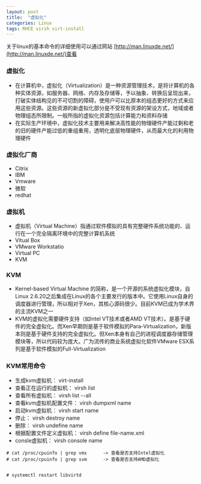 ```yaml
---
layout: post
title:  "虚拟化"
categories: Linux
tags: RHCE virsh virt-install
---
```


关于linux的基本命令的详细使用可以通过网站 [http://man.linuxde.net/](http://man.linuxde.net/)查看


### 虚拟化
*    在计算机中，虚拟化（Virtualization）是一种资源管理技术，是将计算机的各种实体资源，如服务器、网络、内存及存储等，予以抽象、转换后呈现出来，打破实体结构见的不可切割的障碍，使用户可以比原本的组态更好的方式来应用这些资源。这些资源的新虚拟化部分是不受现有资源的架设方式，地域或者物理组态所限制。一般所指的虚拟化资源包括计算能力和资料存储
*    在实际生产环境中，虚拟化技术主要用来解决高性能的物理硬件产能过剩和老的旧的硬件产能过低的重组重用，透明化底层物理硬件，从而最大化的利用物理硬件

### 虚拟化厂商

*    Citrix
*    IBM
*    Vmware
*    微软
*    redhat

### 虚拟机

*    虚拟机（Virtual Machine）指通过软件模拟的具有完整硬件系统功能的、运行在一个完全隔离环境中的完整计算机系统
*    Vitual Box
*    VMware Workstatio
*    Virtual PC
*    KVM

### KVM

*    Kernel-based Virtual Machine 的简称，是一个开源的系统虚拟化模块，自Linux 2.6.20之后集成在Linux的各个主要发行的版本中。它使用Linux自身的调度器进行管理，所以相对于Xen，其核心源码很少。目前KVM已成为学术界的主流KVM之一
*    KVM的虚拟化需要硬件支持（如Intel VT技术或者AMD VT技术）。是基于硬件的完全虚拟化。而Xen早期则是基于软件模拟的Para-Virtualization，新版本则是基于硬件支持的完全虚拟化。但Xen本身有自己的进程调度器存储管理模块等，所以代码较为庞大。广为流传的商业系统虚拟化软件VMware ESX系列是基于软件模拟的Full-Virtualization


### KVM常用命令

*    生成kvm虚拟机： virt-install
*    查看正在运行的虚拟机： virsh list
*    查看所有虚拟机： virsh list --all
*    查看kvm虚拟机配置文件： virsh dumpxml name
*    启动kvm虚拟机： virsh start name
*    停止： virsh destroy name
*    删除： virsh undefine name
*    根据配置文件定义虚拟机： virsh define file-name.xml
*    consle虚拟机： virsh console name


```
# cat /proc/cpuinfo | grep vmx      -> 查看是否支持Intel虚拟化
# cat /proc/cpuinfo | grep svm      -> 查看是否支持AMD虚拟化


# systemctl restart libvirtd
```































